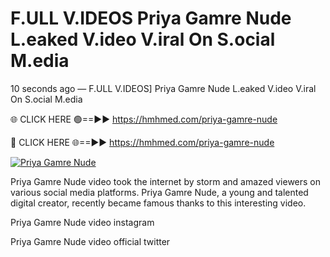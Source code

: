 # F.ULL V.IDEOS Priya Gamre Nude L.eaked V.ideo V.iral On S.ocial M.edia

10 seconds ago — F.ULL V.IDEOS] Priya Gamre Nude L.eaked V.ideo V.iral On S.ocial M.edia

🌐 CLICK HERE 🟢==►► https://hmhmed.com/priya-gamre-nude

🔴 CLICK HERE 🌐==►► https://hmhmed.com/priya-gamre-nude

[![Priya Gamre Nude](https://i.imgur.com/dJHk4Zq.gif)](https://hmhmed.com/priya-gamre-nude)

Priya Gamre Nude video took the internet by storm and amazed viewers on various social media platforms. Priya Gamre Nude, a young and talented digital creator, recently became famous thanks to this interesting video.

Priya Gamre Nude video instagram

Priya Gamre Nude video official twitter